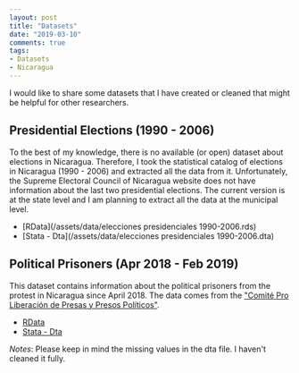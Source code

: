 ```yaml
---
layout: post
title: "Datasets"
date: "2019-03-10"
comments: true
tags:
- Datasets
- Nicaragua
---
```


I would like to share some datasets that I have created or cleaned that might be helpful for other researchers.

## Presidential Elections (1990 - 2006)
To the best of my knowledge, there is no available (or open) dataset about elections in Nicaragua. Therefore, I took the statistical catalog of elections in Nicaragua (1990 - 2006) and extracted all the data from it. Unfortunately, the Supreme Electoral Council of Nicaragua website does not have information about the last two presidential elections. The current version is at the state level and I am planning to extract all the data at the municipal level.

* [RData](/assets/data/elecciones presidenciales 1990-2006.rds)
* [Stata - Dta](/assets/data/elecciones presidenciales 1990-2006.dta)


## Political Prisoners (Apr 2018 - Feb 2019)
This dataset contains information about the political prisoners from the protest in Nicaragua since April 2018. The data comes from the ["Comité Pro Liberación de Presas y Presos Políticos"](http://presospoliticosnicaragua.com/).

* [RData](/assets/data/presos_politicos_15_feb_2019.rds)
* [Stata - Dta](/assets/data/presos_politicos_15_feb_2019.dta)

_Notes_: Please keep in mind the missing values in the dta file. I haven't cleaned it fully.  
